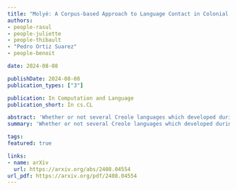 ```yaml
---
title: "Molyé: A Corpus-based Approach to Language Contact in Colonial France"
authors:
- people-rasul
- people-juliette
- people-thibault
- "Pedro Ortiz Suarez"
- people-benoit

date: 2024-08-08

publishDate: 2024-08-08
publication_types: ["3"]

publication: In Computation and Language
publication_short: In cs.CL

abstract: 'Whether or not several Creole languages which developed during the early modern period can be considered genetic descendants of European languages has been the subject of intense debate. This is in large part due to the absence of evidence of intermediate forms. This work introduces a new open corpus, the Molyé corpus, which combines stereotypical representations of three kinds of language variation in Europe with early attestations of French-based Creole languages across a period of 400 years. It is intended to facilitate future research on the continuity between contact situations in Europe and Creolophone (former) colonies. '
summary: 'Whether or not several Creole languages which developed during the early modern period can be considered genetic descendants of European languages has been the subject of intense debate. This is in large part due to the absence of evidence of intermediate forms. This work introduces a new open corpus, the Molyé corpus, which combines stereotypical representations of three kinds of language variation in Europe with early attestations of French-based Creole languages across a period of 400 years. It is intended to facilitate future research on the continuity between contact situations in Europe and Creolophone (former) colonies. '

tags:
featured: true

links:
- name: arXiv
  url: https://arxiv.org/abs/2408.04554
url_pdf: https://arxiv.org/pdf/2408.04554
---
```

